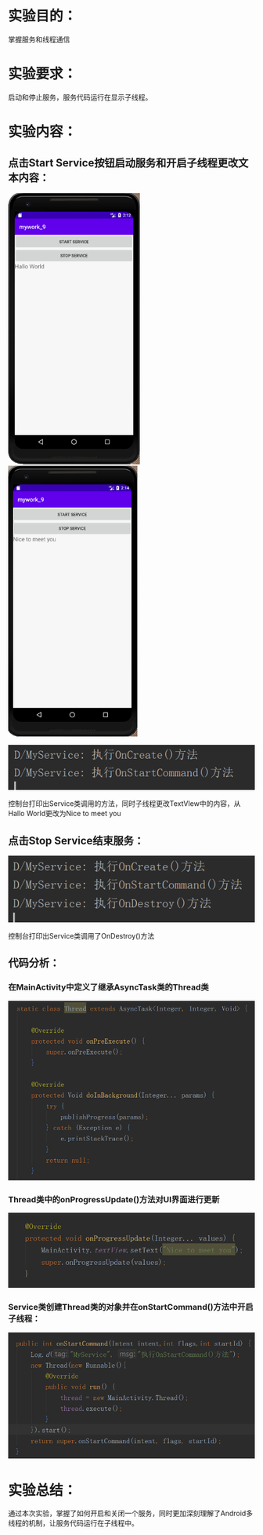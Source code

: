 # 实验目的：

掌握服务和线程通信



# 实验要求：

启动和停止服务，服务代码运行在显示子线程。



# 实验内容：

## 点击Start Service按钮启动服务和开启子线程更改文本内容：

<img src="mywork_9实验报告.assets/image-20201204221309936.png" alt="image-20201204221309936" style="zoom:67%;" /><img src="mywork_9实验报告.assets/image-20201204221419272.png" alt="image-20201204221419272" style="zoom:67%;" />



![image-20201204221507828](mywork_9实验报告.assets/image-20201204221507828.png)



控制台打印出Service类调用的方法，同时子线程更改TextVIew中的内容，从Hallo World更改为Nice to meet you



## 点击Stop Service结束服务：

![image-20201204221651847](mywork_9实验报告.assets/image-20201204221651847.png)

控制台打印出Service类调用了OnDestroy()方法



## 代码分析：



### 在MainActivity中定义了继承AsyncTask类的Thread类

![image-20201204221908661](mywork_9实验报告.assets/image-20201204221908661.png)



### Thread类中的onProgressUpdate()方法对UI界面进行更新

![image-20201204221924636](mywork_9实验报告.assets/image-20201204221924636.png)



### Service类创建Thread类的对象并在onStartCommand()方法中开启子线程：

![image-20201204222218074](mywork_9实验报告.assets/image-20201204222218074.png)





# 实验总结：

通过本次实验，掌握了如何开启和关闭一个服务，同时更加深刻理解了Android多线程的机制，让服务代码运行在子线程中。